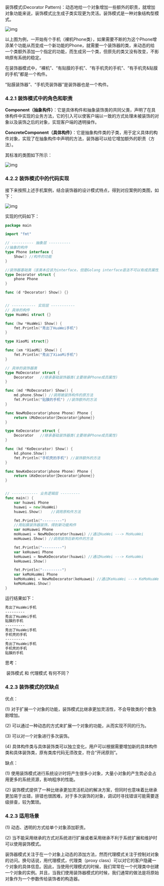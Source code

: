 装饰模式(Decorator Pattern)：动态地给一个对象增加一些额外的职责，就增加对象功能来说，装饰模式比生成子类实现更为灵活。装饰模式是一种对象结构型模式。



![img](image/1656664125487-05c58b9d-f3b7-4f39-a93c-0ecd2fee7b70.png)

以上图为例，一开始有个手机（裸机Phone类），如果需要不断的为这个Phone增添某个功能从而变成一个新功能的Phone，就需要一个装饰器的类，来动态的给一个类额外添加一个指定的功能，而生成另一个类，但原先的类又没有改变，不影响原有系统的稳定。



在装饰器模式中，“裸机”、“有贴膜的手机”、“有手机壳的手机”、“有手机壳&贴膜的手机”都是一个构件。

“贴膜装饰器”、“手机壳装饰器”是装饰器也是一个构件。



### 4.2.1 装饰模式中的角色和职责

**Component（抽象构件）**：它是具体构件和抽象装饰类的共同父类，声明了在具体构件中实现的业务方法，它的引入可以使客户端以一致的方式处理未被装饰的对象以及装饰之后的对象，实现客户端的透明操作。

**ConcreteComponent（具体构件）**：它是抽象构件类的子类，用于定义具体的构件对象，实现了在抽象构件中声明的方法，装饰器可以给它增加额外的职责（方法）。

其标准的类图如下所示：



![img](image/1656667803732-b8414e41-ca15-4033-834c-ff078ad46409.jpeg)



### 4.2.2 装饰模式中的代码实现

接下来按照上述手机案例，结合装饰器的设计模式特点，得到对应案例的类图，如下：

![img](image/1656667806705-0d0ec66c-c60b-436d-ae64-fb538d3b108b.jpeg)



实现的代码如下：

```go
package main

import "fmt"

// ---------- 抽象层 ----------
//抽象的构件
type Phone interface {
    Show() //构件的功能
}

//装饰器基础类（该类本应该为interface，但是Golang interface语法不可以有成员属性）
type Decorator struct {
    phone Phone
}

func (d *Decorator) Show() {}


// ----------- 实现层 -----------
// 具体的构件
type HuaWei struct {}

func (hw *HuaWei) Show() {
    fmt.Println("秀出了HuaWei手机")
}

type XiaoMi struct{}

func (xm *XiaoMi) Show() {
    fmt.Println("秀出了XiaoMi手机")
}

// 具体的装饰器类
type MoDecorator struct {
    Decorator   //继承基础装饰器类(主要继承Phone成员属性)
}

func (md *MoDecorator) Show() {
    md.phone.Show() //调用被装饰构件的原方法
    fmt.Println("贴膜的手机") //装饰额外的方法
}

func NewMoDecorator(phone Phone) Phone {
    return &MoDecorator{Decorator{phone}}
}

type KeDecorator struct {
    Decorator   //继承基础装饰器类(主要继承Phone成员属性)
}

func (kd *KeDecorator) Show() {
    kd.phone.Show()
    fmt.Println("手机壳的手机") //装饰额外的方法
}

func NewKeDecorator(phone Phone) Phone {
    return &KeDecorator{Decorator{phone}}
}


// ------------ 业务逻辑层 ---------
func main() {
    var huawei Phone
    huawei = new(HuaWei)
    huawei.Show()	 //调用原构件方法

    fmt.Println("---------")
    //用贴膜装饰器装饰，得到新功能构件
    var moHuawei Phone
    moHuawei = NewMoDecorator(huawei) //通过HueWei ---> MoHuaWei
    moHuawei.Show() //调用装饰后新构件的方法

    fmt.Println("---------")
    var keHuawei Phone
    keHuawei = NewKeDecorator(huawei) //通过HueWei ---> KeHuaWei
    keHuawei.Show()

    fmt.Println("---------")
    var keMoHuaWei Phone
    keMoHuaWei = NewMoDecorator(keHuawei) //通过KeHuaWei ---> KeMoHuaWei
    keMoHuaWei.Show()
}
```

运行结果如下：

```bash
秀出了HuaWei手机
---------
秀出了HuaWei手机
贴膜的手机
---------
秀出了HuaWei手机
手机壳的手机
---------
秀出了HuaWei手机
手机壳的手机
贴膜的手机
```



思考：

​		装饰模式 和 代理模式 有何不同？



### 4.2.3 装饰模式的优缺点

优点：

(1) 对于扩展一个对象的功能，装饰模式比继承更加灵活性，不会导致类的个数急剧增加。

(2) 可以通过一种动态的方式来扩展一个对象的功能，从而实现不同的行为。

(3) 可以对一个对象进行多次装饰。

(4) 具体构件类与具体装饰类可以独立变化，用户可以根据需要增加新的具体构件类和具体装饰类，原有类库代码无须改变，符合“开闭原则”。

缺点：

(1) 使用装饰模式进行系统设计时将产生很多小对象，大量小对象的产生势必会占用更多的系统资源，影响程序的性能。

(2) 装饰模式提供了一种比继承更加灵活机动的解决方案，但同时也意味着比继承更加易于出错，排错也很困难，对于多次装饰的对象，调试时寻找错误可能需要逐级排查，较为繁琐。



### 4.2.3 适用场景

(1) 动态、透明的方式给单个对象添加职责。

(2) 当不能采用继承的方式对系统进行扩展或者采用继承不利于系统扩展和维护时可以使用装饰模式。

装饰器模式关注于在一个对象上动态的添加方法，然而代理模式关注于控制对对象的访问。换句话说，用代理模式，代理类（proxy class）可以对它的客户隐藏一个对象的具体信息。因此，当使用代理模式的时候，我们常常在一个代理类中创建一个对象的实例。并且，当我们使用装饰器模式的时候，我们通常的做法是将原始对象作为一个参数传给装饰者的构造器。